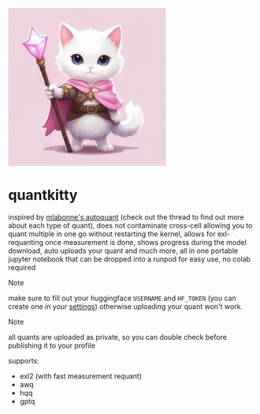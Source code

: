 ![logo](logo.jpeg)

# quantkitty

inspired by [mlabonne's autoquant](https://twitter.com/maximelabonne/status/1775095198898422072) (check out the thread to find out more about each type of quant), does not contaminate cross-cell allowing you to quant multiple in one go without restarting the kernel, allows for exl-requanting once measurement is done, shows progress during the model download, auto uploads your quant and much more, all in one portable jupyter notebook that can be dropped into a runpod for easy use, no colab required

> [!NOTE]
> make sure to fill out your huggingface `USERNAME` and `HF_TOKEN` (you can create one in your [settings](https://huggingface.co/settings/tokens)) otherwise uploading your quant won't work.

> [!NOTE]
> all quants are uploaded as private, so you can double check before publishing it to your profile

supports:
- exl2 (with fast measurement requant)
- awq
- hqq
- gptq
